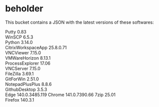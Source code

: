# beholder
This bucket contains a JSON with the latest versions of these softwares:

Putty              0.83          
WinSCP             6.5.3         
Python             3.14.0        
CitrixWorkspaceApp 25.8.0.71     
VNCViewer          7.15.0        
VMWareHorizon      8.13.1        
ProcessExplorer    17.06         
VNCServer          7.15.0        
FileZilla          3.69.1        
GitForWin          2.51.0        
NotepadPlusPlus    8.8.6         
GithubDesktop      3.5.3         
Edge               140.0.3485.119
Chrome             141.0.7390.66 
7zip               25.01         
Firefox            140.3.1         



